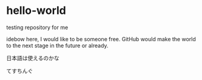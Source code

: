 # hello-world
testing repository for me

idebow here, I would like to be someone free.
GitHub would make the world to the next stage in the future or already.

日本語は使えるのかな

てすちんぐ
